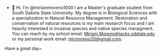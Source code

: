 - 👋 Hi, I’m @miriammoreno1000
I am a Master's graduate student from South Dakota State University.
My degree is in Biological Sciences with a specialization in Natural Resource Management.
Restoration and conservation of natural resources is my main research focus and I am heavily interested in invasive species and native species managment. 
You can reach by my school email: Miriam.Moreno@jacks.sdstate.edu or my personal work email: mirmoreno20@gmail.com.

Have a great day~

<!---
miriammoreno1000/miriammoreno1000 is a ✨ special ✨ repository because its `README.md` (this file) appears on your GitHub profile.
You can click the Preview link to take a look at your changes.
--->
